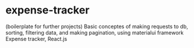 # expense-tracker
(boilerplate for further projects)
Basic conceptes of making requests to db, sorting, filtering data, and making pagination, using materialui framework
Expense tracker, React.js

